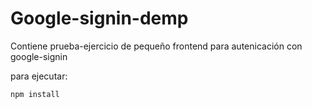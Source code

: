 # Google-signin-demp

Contiene prueba-ejercicio de pequeño frontend para autenicación con google-signin

para ejecutar:
````
npm install
````